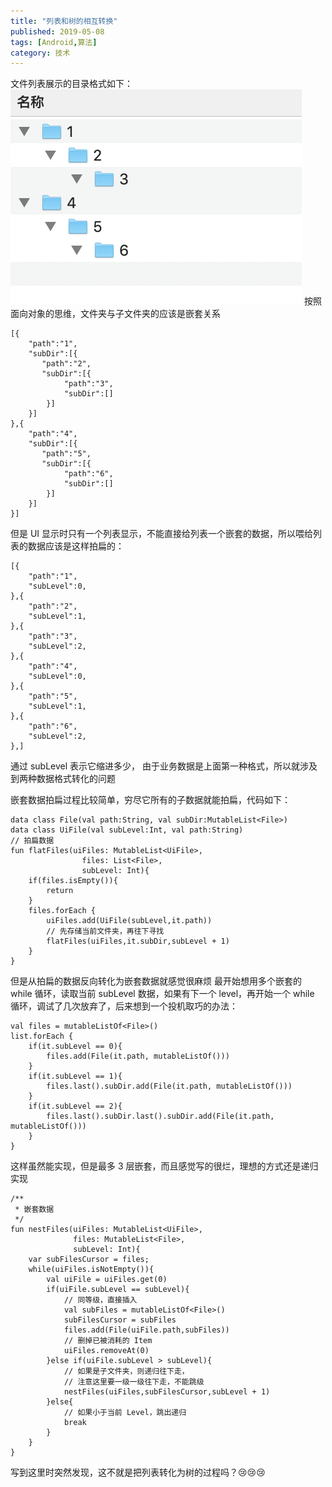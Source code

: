 ```yaml
---
title: "列表和树的相互转换"
published: 2019-05-08
tags: [Android,算法]
category: 技术
---
```


文件列表展示的目录格式如下：
![image](./img.png)
按照面向对象的思维，文件夹与子文件夹的应该是嵌套关系
````
[{ 
    "path":"1",
    "subDir":[{
       "path":"2",
       "subDir":[{
            "path":"3",
            "subDir":[]
        }]
    }]
},{ 
    "path":"4",
    "subDir":[{
       "path":"5",
       "subDir":[{
            "path":"6",
            "subDir":[]
        }]
    }]
}]
````

但是 UI 显示时只有一个列表显示，不能直接给列表一个嵌套的数据，所以喂给列表的数据应该是这样拍扁的：
````
[{ 
    "path":"1",
    "subLevel":0,
},{ 
    "path":"2",
    "subLevel":1,
},{ 
    "path":"3",
    "subLevel":2,
},{ 
    "path":"4",
    "subLevel":0,
},{ 
    "path":"5",
    "subLevel":1,
},{ 
    "path":"6",
    "subLevel":2,
},]
````
通过 subLevel 表示它缩进多少，
由于业务数据是上面第一种格式，所以就涉及到两种数据格式转化的问题

嵌套数据拍扁过程比较简单，穷尽它所有的子数据就能拍扁，代码如下：

````
data class File(val path:String, val subDir:MutableList<File>)
data class UiFile(val subLevel:Int, val path:String)
// 拍扁数据
fun flatFiles(uiFiles: MutableList<UiFile>,
                files: List<File>,
                subLevel: Int){
    if(files.isEmpty()){
        return
    }
    files.forEach {
        uiFiles.add(UiFile(subLevel,it.path))
        // 先存储当前文件夹，再往下寻找
        flatFiles(uiFiles,it.subDir,subLevel + 1)
    }
}
````

但是从拍扁的数据反向转化为嵌套数据就感觉很麻烦
最开始想用多个嵌套的 while 循环，读取当前 subLevel 数据，如果有下一个 level，再开始一个 while 循环，调试了几次放弃了，后来想到一个投机取巧的办法：
````
val files = mutableListOf<File>()
list.forEach {
    if(it.subLevel == 0){
        files.add(File(it.path, mutableListOf()))
    }
    if(it.subLevel == 1){
        files.last().subDir.add(File(it.path, mutableListOf()))
    }
    if(it.subLevel == 2){
        files.last().subDir.last().subDir.add(File(it.path, mutableListOf()))
    }
}
````
这样虽然能实现，但是最多 3 层嵌套，而且感觉写的很烂，理想的方式还是递归实现

````
/**
 * 嵌套数据
 */
fun nestFiles(uiFiles: MutableList<UiFile>,
              files: MutableList<File>,
              subLevel: Int){
    var subFilesCursor = files;
    while(uiFiles.isNotEmpty()){
        val uiFile = uiFiles.get(0)
        if(uiFile.subLevel == subLevel){
            // 同等级，直接插入
            val subFiles = mutableListOf<File>()
            subFilesCursor = subFiles
            files.add(File(uiFile.path,subFiles))
            // 删掉已被消耗的 Item
            uiFiles.removeAt(0)
        }else if(uiFile.subLevel > subLevel){
            // 如果是子文件夹，则递归往下走，
            // 注意这里要一级一级往下走，不能跳级
            nestFiles(uiFiles,subFilesCursor,subLevel + 1)
        }else{
            // 如果小于当前 Level，跳出递归
            break
        }
    }
}
````
写到这里时突然发现，这不就是把列表转化为树的过程吗？😢😢😢
